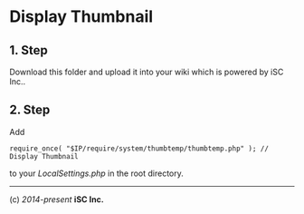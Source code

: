 Display Thumbnail
====

## 1. Step
Download this folder and upload it into your wiki which is powered by iSC Inc..

## 2. Step
Add

    require_once( "$IP/require/system/thumbtemp/thumbtemp.php" ); // Display Thumbnail

to your *LocalSettings.php* in the root directory.


----
(c) *2014-present* **iSC Inc.**
